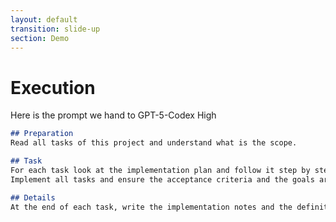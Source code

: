 ```yaml
---
layout: default
transition: slide-up
section: Demo
---
```


# Execution

<div v-click="0">

Here is the prompt we hand to <span v-mark.red.underline>GPT-5-Codex High</span>

<CopyCodeBlock copy-label="Copy prompt" copied-label="Copied!" aria-label="Copy prompt">

```markdown
## Preparation
Read all tasks of this project and understand what is the scope.

## Task
For each task look at the implementation plan and follow it step by step.
Implement all tasks and ensure the acceptance criteria and the goals are met.

## Details
At the end of each task, write the implementation notes and the definition of done.

```

</CopyCodeBlock>

</div>
